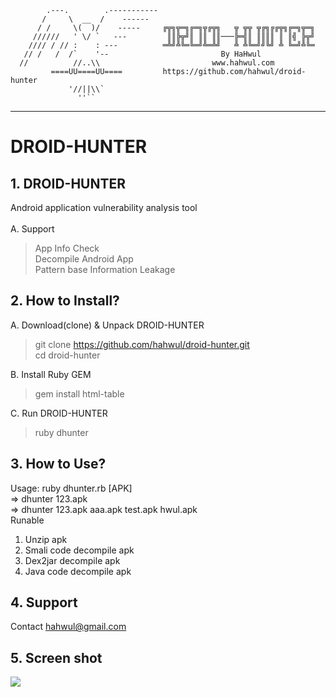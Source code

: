 
            .---.        .-----------
           /     \  __  /    ------
          / /     \(  )/    -----     ╔╦╗╦═╗╔═╗╦╔╦╗   ╦ ╦╦ ╦╔╗╔╔╦╗╔═╗╦═╗
         //////   ' \/ `   ---         ║║╠╦╝║ ║║ ║║───╠═╣║ ║║║║ ║ ║╣ ╠╦╝
        //// / // :    : ---          ═╩╝╩╚═╚═╝╩═╩╝   ╩ ╩╚═╝╝╚╝ ╩ ╚═╝╩╚═
       // /   /  /`    '--                         By HaHwul
      //          //..\\                         www.hahwul.com
             ====UU====UU====         https://github.com/hahwul/droid-hunter
                 '//||\\`
                   ''``
________________________________________________
# DROID-HUNTER
## 1. DROID-HUNTER
Android application vulnerability analysis tool<br>
<br>
A. Support<br>
> App Info Check<br>
> Decompile Android App<br>
> Pattern base Information Leakage<br>

 
## 2. How to Install?
A. Download(clone) & Unpack DROID-HUNTER
> git clone https://github.com/hahwul/droid-hunter.git<br>
> cd droid-hunter<br>

B. Install Ruby GEM<br>
> gem install html-table<br>

C. Run DROID-HUNTER<br>
> ruby dhunter

## 3. How to Use?
            
Usage: ruby dhunter.rb [APK]<br>
   => dhunter 123.apk<br>
   => dhunter 123.apk aaa.apk test.apk hwul.apk<br>
Runable<br>
   1. Unzip apk<br>
   2. Smali code decompile apk<br>
   3. Dex2jar decompile apk<br>
   4. Java code decompile apk<br>

## 4. Support
Contact hahwul@gmail.com
<br>

## 5. Screen shot
<img src="https://cloud.githubusercontent.com/assets/13212227/15714903/6d143802-2857-11e6-9136-d960bc74a869.png">
